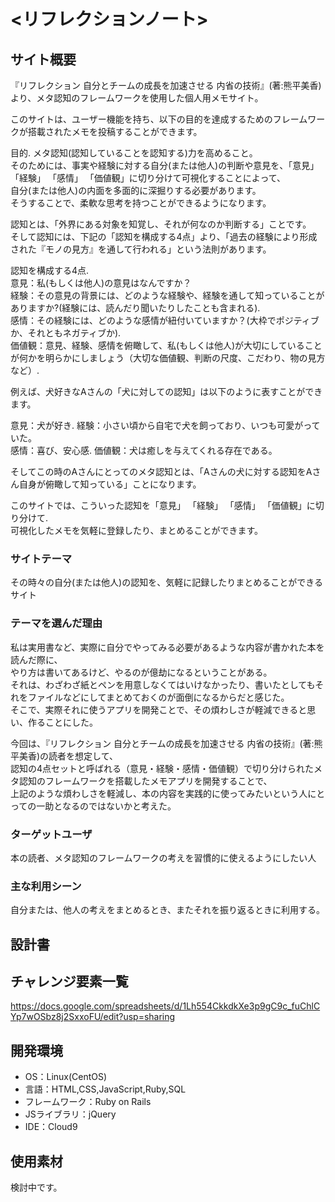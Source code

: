 # <リフレクションノート>

## サイト概要
『リフレクション 自分とチームの成長を加速させる 内省の技術』(著:熊平美香)より、メタ認知のフレームワークを使用した個人用メモサイト。

このサイトは、ユーザー機能を持ち、以下の目的を達成するためのフレームワークが搭載されたメモを投稿することができます。

目的. 
メタ認知(認知していることを認知する)力を高めること。  
そのためには、事実や経験に対する自分(または他人)の判断や意見を、「意見」 「経験」 「感情」 「価値観」に切り分けて可視化することによって、  
自分(または他人)の内面を多面的に深掘りする必要があります。  
そうすることで、柔軟な思考を持つことができるようになります。  


認知とは、「外界にある対象を知覚し、それが何なのか判断する」ことです。  
そして認知には、下記の「認知を構成する4点」より、「過去の経験により形成された『モノの見方』を通して行われる」という法則があります。  

認知を構成する4点.  
意見：私(もしくは他人)の意見はなんですか？  
経験：その意見の背景には、どのような経験や、経験を通して知っていることがありますか?(経験には、読んだり聞いたりしたことも含まれる).  
感情：その経験には、どのような感情が紐付いていますか？(大枠でポジティブか、それともネガティブか).  
価値観：意見、経験、感情を俯瞰して、私(もしくは他人)が大切にしていることが何かを明らかにしましょう（大切な価値観、判断の尺度、こだわり、物の見方など）.  


例えば、犬好きなAさんの「犬に対しての認知」は以下のように表すことができます。  

意見：犬が好き. 
経験：小さい頃から自宅で犬を飼っており、いつも可愛がっていた。  
感情：喜び、安心感. 
価値観：犬は癒しを与えてくれる存在である。  

そしてこの時のAさんにとってのメタ認知とは、「Aさんの犬に対する認知をAさん自身が俯瞰して知っている」ことになります。  


このサイトでは、こういった認知を「意見」 「経験」 「感情」 「価値観」に切り分けて.  
可視化したメモを気軽に登録したり、まとめることができます。  


### サイトテーマ
その時々の自分(または他人)の認知を、気軽に記録したりまとめることができるサイト


### テーマを選んだ理由
私は実用書など、実際に自分でやってみる必要があるような内容が書かれた本を読んだ際に、  
やり方は書いてあるけど、やるのが億劫になるということがある。  
それは、わざわざ紙とペンを用意しなくてはいけなかったり、書いたとしてもそれをファイルなどにしてまとめておくのが面倒になるからだと感じた。  
そこで、実際それに使うアプリを開発ことで、その煩わしさが軽減できると思い、作ることにした。  

今回は、『リフレクション 自分とチームの成長を加速させる 内省の技術』(著:熊平美香)の読者を想定して、  
認知の4点セットと呼ばれる（意見・経験・感情・価値観）で切り分けられたメタ認知のフレームワークを搭載したメモアプリを開発することで、  
上記のような煩わしさを軽減し、本の内容を実践的に使ってみたいという人にとっての一助となるのではないかと考えた。  


### ターゲットユーザ
本の読者、メタ認知のフレームワークの考えを習慣的に使えるようにしたい人


### 主な利用シーン
自分または、他人の考えをまとめるとき、またそれを振り返るときに利用する。


## 設計書

## チャレンジ要素一覧

https://docs.google.com/spreadsheets/d/1Lh554CkkdkXe3p9gC9c_fuChlCYp7wOSbz8j2SxxoFU/edit?usp=sharing
## 開発環境
- OS：Linux(CentOS)
- 言語：HTML,CSS,JavaScript,Ruby,SQL
- フレームワーク：Ruby on Rails
- JSライブラリ：jQuery
- IDE：Cloud9

## 使用素材
検討中です。
